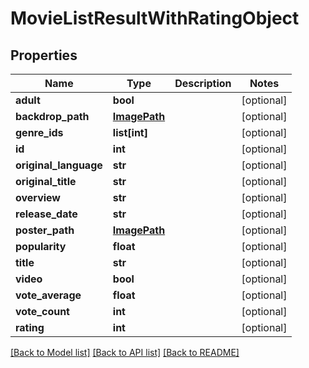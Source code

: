 # MovieListResultWithRatingObject

## Properties
Name | Type | Description | Notes
------------ | ------------- | ------------- | -------------
**adult** | **bool** |  | [optional] 
**backdrop_path** | [**ImagePath**](ImagePath.md) |  | [optional] 
**genre_ids** | **list[int]** |  | [optional] 
**id** | **int** |  | [optional] 
**original_language** | **str** |  | [optional] 
**original_title** | **str** |  | [optional] 
**overview** | **str** |  | [optional] 
**release_date** | **str** |  | [optional] 
**poster_path** | [**ImagePath**](ImagePath.md) |  | [optional] 
**popularity** | **float** |  | [optional] 
**title** | **str** |  | [optional] 
**video** | **bool** |  | [optional] 
**vote_average** | **float** |  | [optional] 
**vote_count** | **int** |  | [optional] 
**rating** | **int** |  | [optional] 

[[Back to Model list]](../README.md#documentation-for-models) [[Back to API list]](../README.md#documentation-for-api-endpoints) [[Back to README]](../README.md)

